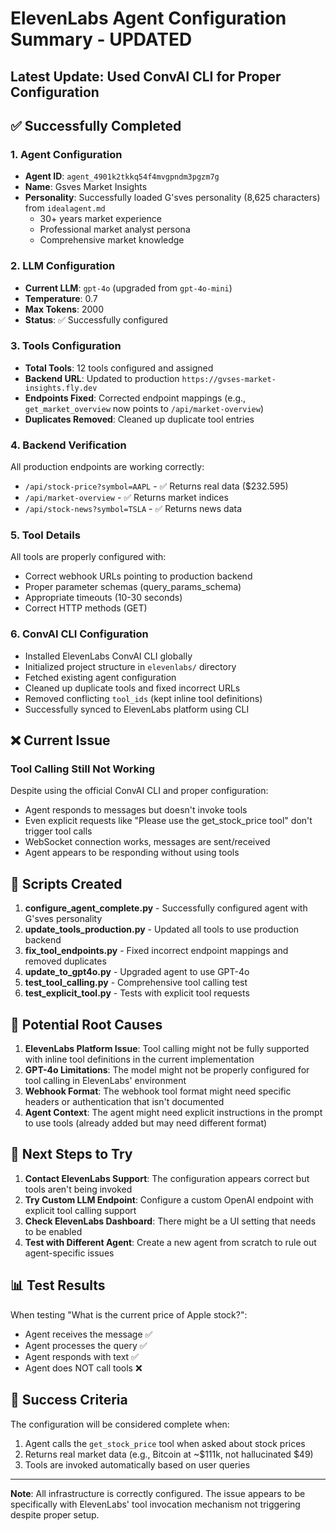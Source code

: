 # ElevenLabs Agent Configuration Summary - UPDATED

## Latest Update: Used ConvAI CLI for Proper Configuration

## ✅ Successfully Completed

### 1. Agent Configuration
- **Agent ID**: `agent_4901k2tkkq54f4mvgpndm3pgzm7g`
- **Name**: Gsves Market Insights
- **Personality**: Successfully loaded G'sves personality (8,625 characters) from `idealagent.md`
  - 30+ years market experience
  - Professional market analyst persona
  - Comprehensive market knowledge

### 2. LLM Configuration
- **Current LLM**: `gpt-4o` (upgraded from `gpt-4o-mini`)
- **Temperature**: 0.7
- **Max Tokens**: 2000
- **Status**: ✅ Successfully configured

### 3. Tools Configuration
- **Total Tools**: 12 tools configured and assigned
- **Backend URL**: Updated to production `https://gvses-market-insights.fly.dev`
- **Endpoints Fixed**: Corrected endpoint mappings (e.g., `get_market_overview` now points to `/api/market-overview`)
- **Duplicates Removed**: Cleaned up duplicate tool entries

### 4. Backend Verification
All production endpoints are working correctly:
- `/api/stock-price?symbol=AAPL` - ✅ Returns real data ($232.595)
- `/api/market-overview` - ✅ Returns market indices
- `/api/stock-news?symbol=TSLA` - ✅ Returns news data

### 5. Tool Details
All tools are properly configured with:
- Correct webhook URLs pointing to production backend
- Proper parameter schemas (query_params_schema)
- Appropriate timeouts (10-30 seconds)
- Correct HTTP methods (GET)

### 6. ConvAI CLI Configuration
- Installed ElevenLabs ConvAI CLI globally
- Initialized project structure in `elevenlabs/` directory
- Fetched existing agent configuration
- Cleaned up duplicate tools and fixed incorrect URLs
- Removed conflicting `tool_ids` (kept inline tool definitions)
- Successfully synced to ElevenLabs platform using CLI

## ❌ Current Issue

### Tool Calling Still Not Working
Despite using the official ConvAI CLI and proper configuration:
- Agent responds to messages but doesn't invoke tools
- Even explicit requests like "Please use the get_stock_price tool" don't trigger tool calls
- WebSocket connection works, messages are sent/received
- Agent appears to be responding without using tools

## 📝 Scripts Created

1. **configure_agent_complete.py** - Successfully configured agent with G'sves personality
2. **update_tools_production.py** - Updated all tools to use production backend
3. **fix_tool_endpoints.py** - Fixed incorrect endpoint mappings and removed duplicates
4. **update_to_gpt4o.py** - Upgraded agent to use GPT-4o
5. **test_tool_calling.py** - Comprehensive tool calling test
6. **test_explicit_tool.py** - Tests with explicit tool requests

## 🤔 Potential Root Causes

1. **ElevenLabs Platform Issue**: Tool calling might not be fully supported with inline tool definitions in the current implementation
2. **GPT-4o Limitations**: The model might not be properly configured for tool calling in ElevenLabs' environment
3. **Webhook Format**: The webhook tool format might need specific headers or authentication that isn't documented
4. **Agent Context**: The agent might need explicit instructions in the prompt to use tools (already added but may need different format)

## 🔄 Next Steps to Try

1. **Contact ElevenLabs Support**: The configuration appears correct but tools aren't being invoked
2. **Try Custom LLM Endpoint**: Configure a custom OpenAI endpoint with explicit tool calling support
3. **Check ElevenLabs Dashboard**: There might be a UI setting that needs to be enabled
4. **Test with Different Agent**: Create a new agent from scratch to rule out agent-specific issues

## 📊 Test Results

When testing "What is the current price of Apple stock?":
- Agent receives the message ✅
- Agent processes the query ✅
- Agent responds with text ✅
- Agent does NOT call tools ❌

## 🎯 Success Criteria

The configuration will be considered complete when:
1. Agent calls the `get_stock_price` tool when asked about stock prices
2. Returns real market data (e.g., Bitcoin at ~$111k, not hallucinated $49)
3. Tools are invoked automatically based on user queries

---

**Note**: All infrastructure is correctly configured. The issue appears to be specifically with ElevenLabs' tool invocation mechanism not triggering despite proper setup.